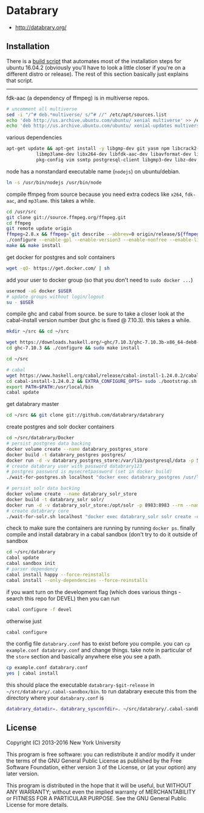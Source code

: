 # Databrary

* http://databrary.org/


## Installation

There is a [build script](build.sh) that automates most of the installation steps for ubuntu 16.04.2 (obviously you'll have to look a little closer if you're on a different distro or release). The rest of this section basically just explains that script. 

---

fdk-aac (a dependency of ffmpeg) is in multiverse repos.
```bash
# uncomment all multiverse
sed -i "/^# deb.*multiverse/ s/^# //" /etc/apt/sources.list
echo 'deb http://us.archive.ubuntu.com/ubuntu/ xenial multiverse' >> /etc/apt/sources.list
echo 'deb http://us.archive.ubuntu.com/ubuntu/ xenial-updates multiverse' >> /etc/apt/sources.list
```

various dependencies
```bash
apt-get update && apt-get install -y libgmp-dev git yasm npm libcrack2-dev gcc g++ autoconf automake zlib1g-dev \
		   libmp3lame-dev libx264-dev libfdk-aac-dev libavformat-dev libswscale-dev libavcodec-dev libavutil-dev curl \
		   pkg-config vim ssmtp postgresql-client libgmp3-dev libz-dev
```

node has a nonstandard executable name (`nodejs`) on ubuntu/debian.
```bash
ln -s /usr/bin/nodejs /usr/bin/node
```

compile ffmpeg from source because you need extra codecs like `x264`, `fdk-aac`, and `mp3lame`. this takes a while.

```bash
cd /usr/src
git clone git://source.ffmpeg.org/ffmpeg.git
cd ffmpeg
git remote update origin
ffmpeg=2.8.x && ffmpeg=`git describe --abbrev=0 origin/release/${ffmpeg%.x}` && ffmpeg=${ffmpeg#u} && git checkout $ffmpeg
./configure --enable-gpl --enable-version3 --enable-nonfree --enable-libx264 --enable-libfdk-aac --enable-libmp3lame 
make && make install
```

get docker for postgres and solr containers

```bash
wget -qO- https://get.docker.com/ | sh
```

add your user to docker group (so that you don't need to `sudo docker ...`)

```bash
usermod -aG docker $USER
# update groups without login/logout
su - $USER
```

compile ghc and cabal from source. be sure to take a closer look at the cabal-install version number (but ghc is fixed @ 7.10.3). this takes a while.
```bash
mkdir ~/src && cd ~/src

wget https://downloads.haskell.org/~ghc/7.10.3/ghc-7.10.3b-x86_64-deb8-linux.tar.xz && tar -xvf ghc-7.10.3b-x86_64-deb8-linux.tar.xz
cd ghc-7.10.3 && ./configure && sudo make install

cd ~/src

# cabal
wget https://www.haskell.org/cabal/release/cabal-install-1.24.0.2/cabal-install-1.24.0.2.tar.gz && tar -xvf cabal-install-1.24.0.2.tar.gz
cd cabal-install-1.24.0.2 && EXTRA_CONFIGURE_OPTS= sudo ./bootstrap.sh --global
export PATH=$PATH:/usr/local/bin
cabal update
```

get databrary master

```bash
cd ~/src && git clone git://github.com/databrary/databrary
```

create postgres and solr docker containers

```bash
cd ~/src/databrary/Docker
# persist postgres data backing
docker volume create --name databrary_postgres_store
docker build -t databrary_postgres postgres/
docker run -d -v databrary_postgres_store:/var/lib/postgresql/data -p 5432:5432 --rm --name databrary_postgres databrary_postgres
# create databrary user with password databrary123
# postgres password is mysecretpassword (set in docker build)
./wait-for-postgres.sh localhost "docker exec databrary_postgres /usr/local/src/databrary/init-user-db.sh"

# persist solr data backing
docker volume create --name databrary_solr_store
docker build -t databrary_solr solr/
docker run -d -v databrary_solr_store:/opt/solr -p 8983:8983 --rm --name databrary_solr databrary_solr
# create databrary core
./wait-for-solr.sh localhost "docker exec databrary_solr solr create -c databrary_core -d /databrary_conf"
```

check to make sure the containers are running by running `docker ps`. finally compile and install databrary in a cabal sandbox (don't try to do it outside of sandbox

```bash
cd ~/src/databrary
cabal update
cabal sandbox init
# parser dependency
cabal install happy --force-reinstalls
cabal install --only-dependencies --force-reinstalls
```

if you want turn on the development flag (which does various things - search this repo for DEVEL) then you can run

```bash
cabal configure -f devel
```

otherwise just

```bash
cabal configure
```

the config file `databrary.conf` has to exist before you compile. you can `cp example.conf databrary.conf` and change things. take note in particular of the `store` section and basically anywhere else you see a path.


```bash
cp example.conf databrary.conf
yes | cabal install 
```

this should place the executable `databrary-$git-release` in `~/src/databrary/.cabal-sandbox/bin`. 
to run databrary execute this from the directory where your `databrary.conf` is

```bash
databrary_datadir=. databrary_sysconfdir=. ~/src/databrary/.cabal-sandbox/bin/databrary-$git-release
```


## License

Copyright (C) 2013-2016 New York University

This program is free software: you can redistribute it and/or modify
it under the terms of the GNU General Public License as published by
the Free Software Foundation, either version 3 of the License, or
(at your option) any later version.

This program is distributed in the hope that it will be useful,
but WITHOUT ANY WARRANTY; without even the implied warranty of
MERCHANTABILITY or FITNESS FOR A PARTICULAR PURPOSE.  See the
GNU General Public License for more details.
